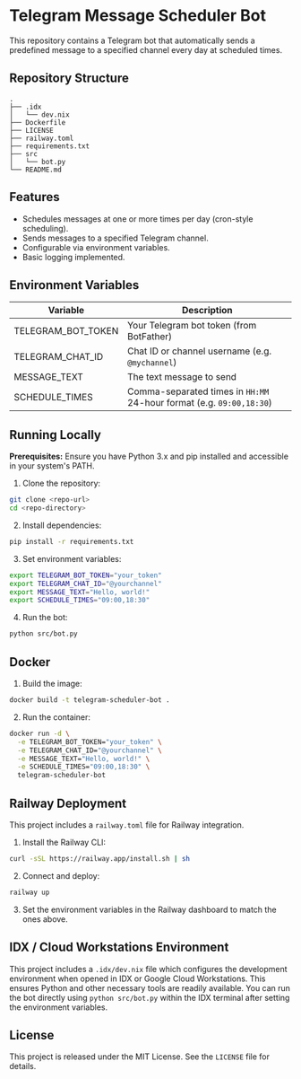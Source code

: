 # Telegram Message Scheduler Bot

This repository contains a Telegram bot that automatically sends a predefined message to a specified channel every day at scheduled times.

## Repository Structure

```
.
├── .idx
│   └── dev.nix
├── Dockerfile
├── LICENSE
├── railway.toml
├── requirements.txt
├── src
│   └── bot.py
└── README.md
```

## Features

- Schedules messages at one or more times per day (cron-style scheduling).
- Sends messages to a specified Telegram channel.
- Configurable via environment variables.
- Basic logging implemented.

## Environment Variables

| Variable             | Description                                                 |
|----------------------|-------------------------------------------------------------|
| TELEGRAM_BOT_TOKEN   | Your Telegram bot token (from BotFather)                    |
| TELEGRAM_CHAT_ID     | Chat ID or channel username (e.g. `@mychannel`)             |
| MESSAGE_TEXT         | The text message to send                                    |
| SCHEDULE_TIMES       | Comma-separated times in `HH:MM` 24-hour format (e.g. `09:00,18:30`) |

## Running Locally

**Prerequisites:** Ensure you have Python 3.x and pip installed and accessible in your system's PATH.

1. Clone the repository:
```bash
git clone <repo-url>
cd <repo-directory>
```

2. Install dependencies:
```bash
pip install -r requirements.txt
```

3. Set environment variables:
```bash
export TELEGRAM_BOT_TOKEN="your_token"
export TELEGRAM_CHAT_ID="@yourchannel"
export MESSAGE_TEXT="Hello, world!"
export SCHEDULE_TIMES="09:00,18:30"
```

4. Run the bot:
```bash
python src/bot.py
```

## Docker

1. Build the image:
```bash
docker build -t telegram-scheduler-bot .
```

2. Run the container:
```bash
docker run -d \
  -e TELEGRAM_BOT_TOKEN="your_token" \
  -e TELEGRAM_CHAT_ID="@yourchannel" \
  -e MESSAGE_TEXT="Hello, world!" \
  -e SCHEDULE_TIMES="09:00,18:30" \
  telegram-scheduler-bot
```

## Railway Deployment

This project includes a `railway.toml` file for Railway integration.

1. Install the Railway CLI:
```bash
curl -sSL https://railway.app/install.sh | sh
```

2. Connect and deploy:
```bash
railway up
```

3. Set the environment variables in the Railway dashboard to match the ones above.

## IDX / Cloud Workstations Environment

This project includes a `.idx/dev.nix` file which configures the development environment when opened in IDX or Google Cloud Workstations. This ensures Python and other necessary tools are readily available. You can run the bot directly using `python src/bot.py` within the IDX terminal after setting the environment variables.

## License

This project is released under the MIT License. See the `LICENSE` file for details.